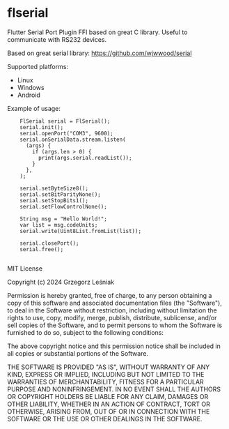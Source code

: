 # flserial
Flutter Serial Port Plugin FFI based on great C library. Useful to communicate with RS232 devices.

Based on great serial library: https://github.com/wjwwood/serial

Supported platforms:
- Linux
- Windows
- Android

Example of usage:

```
    FlSerial serial = FlSerial();
    serial.init();
    serial.openPort("COM3", 9600);
    serial.onSerialData.stream.listen(
      (args) {
        if (args.len > 0) {
          print(args.serial.readList());
        }
      },
    );

    serial.setByteSize8();
    serial.setBitParityNone(); 
    serial.setStopBits1();
    serial.setFlowControlNone();

    String msg = "Hello World!";
    var list = msg.codeUnits;
    serial.write(Uint8List.fromList(list));

    serial.closePort();
    serial.free();


```



MIT License

Copyright (c) 2024 Grzegorz Leśniak

Permission is hereby granted, free of charge, to any person obtaining a copy
of this software and associated documentation files (the "Software"), to deal
in the Software without restriction, including without limitation the rights
to use, copy, modify, merge, publish, distribute, sublicense, and/or sell
copies of the Software, and to permit persons to whom the Software is
furnished to do so, subject to the following conditions:

The above copyright notice and this permission notice shall be included in all
copies or substantial portions of the Software.

THE SOFTWARE IS PROVIDED "AS IS", WITHOUT WARRANTY OF ANY KIND, EXPRESS OR
IMPLIED, INCLUDING BUT NOT LIMITED TO THE WARRANTIES OF MERCHANTABILITY,
FITNESS FOR A PARTICULAR PURPOSE AND NONINFRINGEMENT. IN NO EVENT SHALL THE
AUTHORS OR COPYRIGHT HOLDERS BE LIABLE FOR ANY CLAIM, DAMAGES OR OTHER
LIABILITY, WHETHER IN AN ACTION OF CONTRACT, TORT OR OTHERWISE, ARISING FROM,
OUT OF OR IN CONNECTION WITH THE SOFTWARE OR THE USE OR OTHER DEALINGS IN THE
SOFTWARE.

